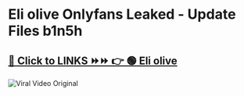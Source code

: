 
 # Eli olive Onlyfans Leaked - Update Files b1n5h

## <h2><a href="https://clipsfans.com/Eli_olive&ref=git">🔗 Click to LINKS ⏩⏩ 👉 🟢 Eli olive </a></h2>

<a href="https://clipsfans.com/Eli_olive&ref=git" rel="nofollow" data-target="animated-image.originalLink"><img src="https://i.ibb.co.com/xMMVF88/686577567.gif" alt="Viral Video Original" style="max-width: 100%; display: inline-block;" data-target="animated-image.originalImage"></a>

